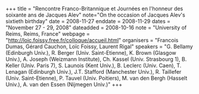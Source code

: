 +++
title = "Rencontre Franco-Britannique et Journées en l'honneur des soixante ans de Jacques Alev"
note="On the occasion of Jacques Alev's sixtieth birthday"
date = 2008-11-27
enddate = 2008-11-29
dates = "November 27 - 29, 2008"
dateadded = 2008-10-16
note = "University of Reims, Reims, France"
webpage = "http://loic.foissy.free.fr/colloque/accueil.html"
organisers = "Francois Dumas, Gérard Cauchon, Loïc Foissy, Laurent Rigal"
speakers = "G. Bellamy (Edinburgh Univ.), R. Berger (Univ. Saint-Etienne), K. Brown (Glasgow Univ.), A. Joseph (Weizmann Institute), Ch. Kassel (Univ. Strasbourg 1), B. Keller (Univ. Paris 7), S. Launois (Kent Univ.), B. Leclerc (Univ. Caen),
T. Lenagan (Edinburgh Univ.), J.T. Stafford (Manchester Univ.), R. Taillefer (Univ. Saint-Etienne), P. Tauvel (Univ. Poitiers), M. van den Bergh (Hasselt Univ.), A. van den Essen (Nijmegen Univ.)"
+++
